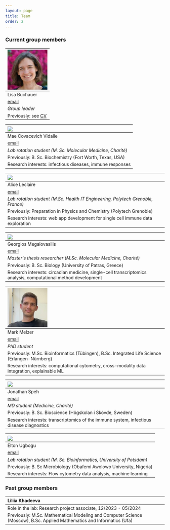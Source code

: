 ```yaml
---
layout: page
title: Team
order: 2
---
```


### Current group members

| <img style="width:9em" src="images/Lisa_square.jpg" align="center">               | 
|:----------------------------------------------------------------------------------| 
| Lisa Buchauer                                                                     |
| [email](mailto:lisa.buchauer@charite.de)                                          |
| _Group leader_                                                                    |
| Previously: see [CV](https://libuchauer.github.io/CV/)                            |


| <img style="width:9em" src="images/Mae_square.jpeg" align="center"> | 
|:--------------------------------------------------------------------| 
| Mae Covacevich Vidalle                                              |
| [email](mailto:mae.covacevich-vidalle@charite.de)                   |
| _Lab rotation student (M. Sc. Molecular Medicine, Charité)_         |
| Previously: B. Sc. Biochemistry (Fort Worth, Texas, USA)            |
| Research interests: infectious diseases, immune responses           |



| <img style="width:9em" src="images/Alice_square.jpeg" align="center">           | 
|:--------------------------------------------------------------------------------| 
| Alice Leclaire                                                                  |
| [email](mailto:alice.leclaire@charite.de)                                       |
| _Lab rotation student (M.Sc. Health IT Engineering, Polytech Grenoble, France)_ |
| Previously: Preparation in Physics and Chemistry (Polytech Grenoble)            |
| Research interests: web app development for single cell immune data exploration |



| <img style="width:9em" src="images/Georgios_square.jpeg" align="center">                                       | 
|:---------------------------------------------------------------------------------------------------------------| 
| Georgios Megalovasilis                                                                                         |
| [email](mailto:georgios.megalovasilis@charite.de)                                                              |
| _Master's thesis researcher (M.Sc. Molecular Medicine, Charité)_                                               |
| Previously: B. Sc. Biology (University of Patras, Greece)                                                      |
| Research interests: circadian medicine, single-cell transcriptomics analysis, computational method development |


| <img style="width:9em" src="images/Mark_square.jpg" align="center">                            | 
|:-----------------------------------------------------------------------------------------------| 
| Mark Melzer                                                                                    |
| [email](mailto:mark.melzer@charite.de)                                                         |
| _PhD student_                                                                                  |
| Previously: M.Sc. Bioinformatics (Tübingen), B.Sc. Integrated Life Science (Erlangen-Nürnberg) |
| Research interests: computational cytometry, cross-modality data integration, explainable ML   |



| <img style="width:9em" src="images/Jonathan_square.jpeg" align="center">                 | 
|:-----------------------------------------------------------------------------------------| 
| Jonathan Speh                                                                            |
| [email](mailto:michel-jonathan.speh@charite.de)                                          |
| _MD student (Medicine, Charité)_                                                         |
| Previously: B. Sc. Bioscience (Högskolan i Skövde, Sweden)                               |
| Research interests: transcriptomics of the immune system, infectious disease diagnostics |



| <img style="width:9em" src="images/Elton_square.png" align="center">  | 
|:----------------------------------------------------------------------| 
| Elton Ugbogu                                                          |
| [email](mailto:chukwuemeka.ugbogu@charite.de)                         |
| _Lab rotation student (M. Sc. Bioinformatics, University of Potsdam)_ |
| Previously: B. Sc Microbiology (Obafemi Awolowo University, Nigeria)  |
| Research interests: Flow cytometry data analysis, machine learning    |


### Past group members


| Liliia Khadeeva                                                                                                        |
|:-----------------------------------------------------------------------------------------------------------------------| 
| Role in the lab: Research project associate, 12/2023 - 05/2024                                                         |
| Previously: M.Sc. Mathematical Modeling and Computer Science (Moscow), B.Sc. Applied Mathematics and Informatics (Ufa) |

